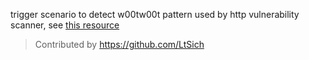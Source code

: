 trigger scenario to detect w00tw00t pattern used by http vulnerability scanner, see [this resource](https://isc.sans.edu/forums/diary/w00tw00t/900/)

> Contributed by https://github.com/LtSich
